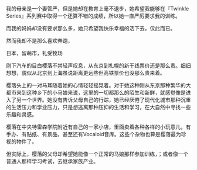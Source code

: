 我的母亲是一个妻管严，但是她却在教育上毫不退步，她希望我能够在『Twinkle Series』系列赛中取得一个还算不错的成绩，所以她一直严厉要求我的训练。

而我的妈妈却没有要求那么多，她只希望我快乐幸福的活下去，仅此而已。

然而我却不是那么喜欢奔跑，

日本，留萌市，礼受牧场

刚下汽车的目白樱落不禁轻声叹息，从东京到札幌的新干线票价还是那么贵。细细想想，貌似从北京到上海虽说距离更远些但高铁票价也没那么贵来着。

樱落头上的一对马耳随着她的心情轻轻摇晃着。对于她这种刚从东京那种繁华的大都市来到这种乡下的小马娘来说，这里的一切都那么的陌生和新鲜，就感觉像是进入了另一个世界。她没有告诉父母自己的行踪，她已经厌倦了现代化城市那种沉重的生活压力和学业压力，只是想逃离那种压抑的生活和学习，在大自然中寻找一些乐趣和灵感。

樱落在中央特雷森学院附近有自己的一家小店，里面卖着各种各样的小玩意儿，有手办、有贴纸、有景品，甚至还有Vocaloid音库。这些个杂物也算是樱落最为珍视的物件了。

但实际上，樱落的父母却希望她能像一个正常的马娘那样参加训练，；或者像一个普通人那样学习考试，去继承家族产业。



